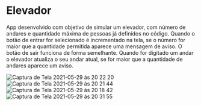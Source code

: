 # Elevador

App desenvolvido com objetivo de simular um elevador, com número de andares e quantidade máxima de pessoas já definidos no código.
Quando o botão de entrar for selecionado é incrementado na tela, se o número for maior que a quantidade permitida aparece uma mensagem de aviso.
O botão de sair funciona de forma semelhante.
Quando for digitado um andar o elevador atualiza o seu andar atual, se for maior que a quantidade de andares aparece um aviso.

![Captura de Tela 2021-05-29 às 20 22 20](https://user-images.githubusercontent.com/83373854/120087246-a9cb7500-c0bc-11eb-8aa4-1e24ee508726.png)
![Captura de Tela 2021-05-29 às 20 21 44](https://user-images.githubusercontent.com/83373854/120087247-ad5efc00-c0bc-11eb-99e2-3763991f03dd.png)
![Captura de Tela 2021-05-29 às 20 18 42](https://user-images.githubusercontent.com/83373854/120087345-5efe2d00-c0bd-11eb-8204-7f6cd63a5c76.png)
![Captura de Tela 2021-05-29 às 20 31 55](https://user-images.githubusercontent.com/83373854/120087309-1b0b2800-c0bd-11eb-8597-78e90113bd22.png)

